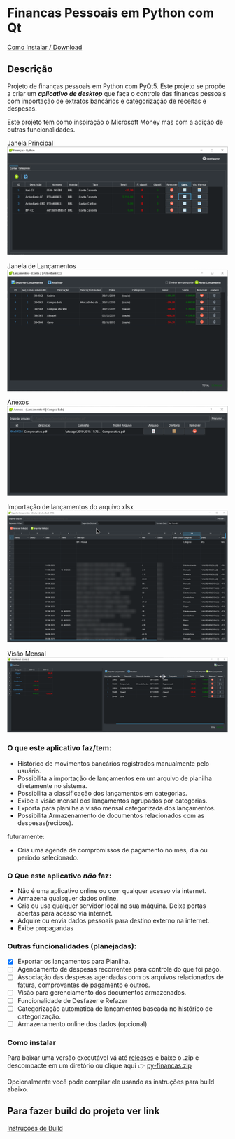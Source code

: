 # Financas Pessoais em Python com Qt

[Como Instalar / Download ](#como-instalar)

## Descrição

Projeto de finanças pessoais em Python com PyQt5.
Este projeto se propõe a criar um ***aplicativo de desktop*** que faça o controle das financas pessoais com importação de extratos bancários e categorização de receitas e despesas.

Este projeto tem como inspiração o Microsoft Money mas com a adição de outras funcionalidades.

Janela Principal
![Janela Principal](doc/images/principal.png)

Janela de Lançamentos
![Janela de Lançamentos](doc/images/lancamentos.png)

Anexos
![Janela de Lançamentos](doc/images/anexos.png)

Importação de lançamentos do arquivo xlsx
![Janela de importação](doc/images/import.png)

Visão Mensal
![Visão mensal](doc/images/visao_mensal.png)


### O que este aplicativo faz/tem:

- Histórico de movimentos bancários registrados manualmente pelo usuário.
- Possibilita a importação de lançamentos em um arquivo de planilha diretamente no sistema.
- Possibilita a classificação dos lançamentos em categorias.
- Exibe a visão mensal dos lançamentos agrupados por categorias.
- Exporta para planilha a visão mensal categorizada dos lançamentos.
- Possibilita Armazenamento de documentos relacionados com as despesas(recibos).

futuramente:
- Cria uma agenda de compromissos de pagamento no mes, dia ou periodo selecionado.

### O Que este aplicativo ***não*** faz:

- Não é uma aplicativo online ou com qualquer acesso via internet.
- Armazena quaisquer dados online.
- Cria ou usa qualquer servidor local na sua máquina. Deixa portas abertas para acesso via internet.
- Adquire ou envia dados pessoais para destino externo na internet.
- Exibe propagandas

### Outras funcionalidades (planejadas):

- [X] Exportar os lançamentos para Planilha.
- [ ] Agendamento de despesas recorrentes para controle do que foi pago.
- [ ] Associação das despesas agendadas com os arquivos relacionados de fatura, comprovantes de pagamento e outros.
- [ ] Visão para gerenciamento dos documentos armazenados. 
- [ ] Funcionalidade de Desfazer e Refazer
- [ ] Categorização automatica de lançamentos baseada no histórico de categorização.
- [ ] Armazenamento online dos dados (opcional)

### Como instalar

Para baixar uma versão executável vá até [releases](https://github.com/jaymealonso/py-financas/releases) e baixe o .zip e descompacte em um diretório ou clique aqui 👉 [py-financas.zip](https://github.com/jaymealonso/py-financas/releases/download/v0.1.0/py-financas.zip)

Opcionalmente você pode compilar ele usando as instruções para build abaixo.

## Para fazer build do projeto ver link

[Instruções de Build](doc/build.md)


